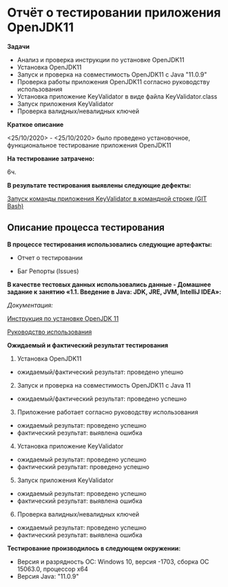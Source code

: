 # Отчёт о тестировании приложения OpenJDK11

**Задачи**

- Анализ и проверка инструкции по установке OpenJDK11 
- Установка OpenJDK11  
- Запуск и проверка на совместимость OpenJDK11  с Java "11.0.9" 
- Проверка работы приложения OpenJDK11  согласно руководству использования
- Установка приложение KeyValidator в виде файла KeyValidator.class
- Запуск приложения KeyValidator
- Проверка валидных/невалидных ключей

**Краткое описание**

<25/10/2020> - <25/10/2020> было проведено установочное, функциональное тестирование приложения OpenJDK11

**На тестирование затрачено:** 

6ч.

**В результате тестирования выявлены следующие дефекты:**

[Запуск команды приложения KeyValidator в командной строке (GIT Bash)](https://github.com/Andrew2380/-Test-report-OpenJDK11/issues/1)


## Описание процесса тестирования

**В процессе тестирования использовались следующие артефакты:**

- Отчет о тестировании

- Баг Репорты (Issues)


**В качестве тестовых данных использовались данные - Домашнее задание к занятию «1.1. Введение в Java: JDK, JRE, JVM, IntelliJ IDEA»:**

*Документация:*

[Инструкция по установке OpenJDK 11](https://github.com/netology-code/javaqa-homeworks/blob/master/intro/openjdk11-manual.md)

[Руководство использования](https://github.com/netology-code/javaqa-homeworks/blob/master/intro/user-manual.md)

**Ожидаемый и фактический результат тестирования**

1. Установка OpenJDK11 
- ожидаемый/фактический результат:  проведено упешно
2. Запуск и проверка на совместимость OpenJDK11  с Java 11 
- ожидаемый/фактический результат: проведено успешно
3. Приложение  работает согласно руководству использования
 - ожидаемый результат: проведено успешно
 - фактический результат: выявлена ошибка
 4. Установка приложение KeyValidator
 - ожидаемый результат: проведено успешно
 - фактический результат: проведено успешно
 5. Запуск приложения KeyValidator
 - ожидаемый результат: проведено успешно
 - фактический результат: выявлена ошибка
 6. Проверка валидных/невалидных ключей
  - ожидаемый результат: проведено успешно
 - фактический результат: выявлена ошибка
 
 

**Тестирование производилось в следующем окружении:**

- Версия и разрядность ОС: Windows 10, версия -1703, сборка ОС 15063.0, процессор х64 
- Версия Java: "11.0.9" 
